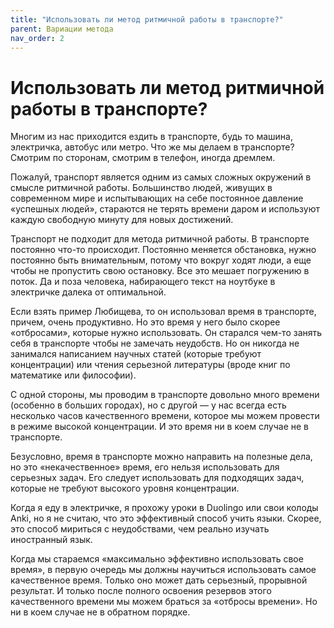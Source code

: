 ```yaml
---
title: "Использовать ли метод ритмичной работы в транспорте?"
parent: Вариации метода
nav_order: 2
---
```


# Использовать ли метод ритмичной работы в транспорте?

Многим из нас приходится ездить в транспорте, будь то машина,
электричка, автобус или метро. Что же мы делаем в транспорте? Смотрим
по сторонам, смотрим в телефон, иногда дремлем.

Пожалуй, транспорт является одним из самых сложных окружений в смысле
ритмичной работы. Большинство людей, живущих в современном мире и
испытывающих на себе постоянное давление «успешных людей», стараются
не терять времени даром и используют каждую свободную минуту для новых
достижений.

Транспорт не подходит для метода ритмичной работы. В транспорте
постоянно что-то происходит. Постоянно меняется обстановка, нужно
постоянно быть внимательным, потому что вокруг ходят люди, а еще чтобы
не пропустить свою остановку. Все это мешает погружению в поток. Да и
поза человека, набирающего текст на ноутбуке в электричке далека от
оптимальной.

Если взять пример Любищева, то он использовал время в транспорте,
причем, очень продуктивно. Но это время у него было скорее
«отбросами», которые нужно использовать. Он старался чем-то занять
себя в транспорте чтобы не замечать неудобств. Но он никогда не
занимался написанием научных статей (которые требуют концентрации) или
чтения серьезной литературы (вроде книг по математике или философии).

С одной стороны, мы проводим в транспорте довольно много времени
(особенно в больших городах), но с другой — у нас всегда есть
несколько часов качественного времени, которое мы можем провести в
режиме высокой концентрации. И это время ни в коем случае не в
транспорте.

Безусловно, время в транспорте можно направить на полезные дела, но
это «некачественное» время, его нельзя использовать для серьезных
задач. Его следует использовать для подходящих задач, которые не
требуют высокого уровня концентрации.

Когда я еду в электричке, я прохожу уроки в Duolingo или свои колоды
Anki, но я не считаю, что это эффективный способ учить языки. Скорее,
это способ мириться с неудобствами, чем реально изучать иностранный
язык.

Когда мы стараемся «максимально эффективно использовать свое время», в
первую очередь мы должны научиться использовать самое качественное
время. Только оно может дать серьезный, прорывной результат. И только
после полного освоения резервов этого качественного времени мы можем
браться за «отбросы времени». Но ни в коем случае не в обратном
порядке.
